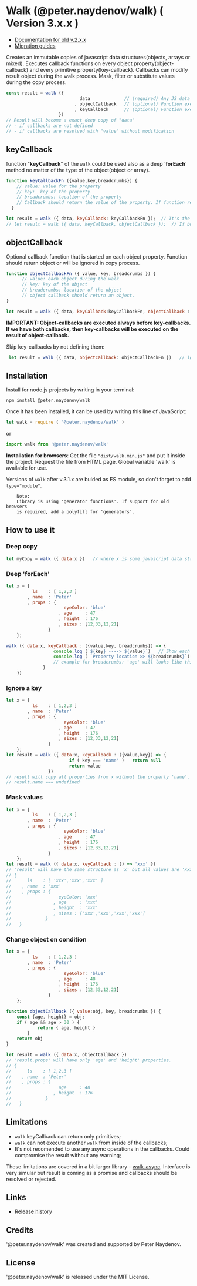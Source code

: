 # Walk (@peter.naydenov/walk) ( Version 3.x.x )

- [Documentation for old v.2.x.x](https://github.com/PeterNaydenov/walk/blob/master/README_v.2.x.x.md)
- [Migration guides](https://github.com/PeterNaydenov/walk/blob/master/Migration.guide.md)

Creates an immutable copies of javascript data structures(objects, arrays or mixed). Executes callback functions on every object property(object-callback) and every primitive property(key-callback). Callbacks can modify result object during the walk process. Mask, filter or substitute values during the copy process. 

```js
const result = walk ({
                            data             // (required) Any JS data structure;
                          , objectCallback   // (optional) Function executed on each object property;
                          , keyCallback      // (optional) Function executed on each primitive property;
                    })
// Result will become a exact deep copy of "data" 
// - if callbacks are not defined
// - if callbacks are resolved with "value" without modification
```

## keyCallback
function "**keyCallback**" of the `walk` could be used also as a deep '**forEach**' method no matter of the type of the object(object or array).

```js
function keyCallbackFn ({value,key,breadcrumbs}) {
    // value: value for the property
    // key:  key of the property
    // breadcrumbs: location of the property
    // Callback should return the value of the property. If function returns 'null' or 'undefined', property will be ignored.
  }

let result = walk ({ data, keyCallback: keyCallbackFn });  // It's the short way to provide only key-callback. Callback functions are optional.
// let result = walk ({ data, keyCallback, objectCallback });  // If both callbacks are available
```


## objectCallback

Optional callback function that is started on each object property. Function should return object or will be ignored in copy process.

```js
function objectCallbackFn ({ value, key, breadcrumbs }) {
      // value: each object during the walk
      // key: key of the object
      // breadcrumbs: location of the object
      // object callback should return an object.
}

let result = walk ({ data, keyCallback:keyCallbackFn, objectCallback : objectCallbackFn })
```

**IMPORTANT: Object-callbacks are executed always before key-callbacks. If we have both callbacks, then key-callbacks will be executed on the result of object-callback.**

Skip key-callbacks by not defining them:
```js
 let result = walk ({ data, objectCallback: objectCallbackFn })   // ignore keyCallback
```


## Installation

Install for node.js projects by writing in your terminal:

```
npm install @peter.naydenov/walk
```

Once it has been installed, it can be used by writing this line of JavaScript:
```js
let walk = require ( '@peter.naydenov/walk' )
```

or

```js
import walk from '@peter.naydenov/walk'
```

**Installation for browsers**: Get the file `"dist/walk.min.js"` and put it inside the project. Request the file from HTML page. Global variable 'walk' is available for use. 

Versions of `walk` after v.3.1.x are buided as ES module, so don't forget to add `type="module"`. 

        Note:
        Library is using 'generator functions'. If support for old browsers 
        is required, add a polyfill for 'generators'.





## How to use it

### Deep copy
```js
let myCopy = walk ({ data:x })   // where x is some javascript data structure
```



### Deep 'forEach'
```js
let x = {
          ls    : [ 1,2,3 ]
        , name  : 'Peter'
        , props : {
                      eyeColor: 'blue'
                    , age     : 47
                    , height  : 176
                    , sizes : [12,33,12,21]
                }
    };

walk ({ data:x, keyCallback : ({value,key, breadcrumbs}) => {
                  console.log (`${key} ----> ${value}`)   // Show each each primitive couples key->value
                  console.log ( `Property location >> ${breadcrumbs}`)
                  // example for breadcrumbs: 'age' will looks like this : 'root/props/age'
              }
    })
```


### Ignore a key

```js
let x = {
          ls    : [ 1,2,3 ]
        , name  : 'Peter'
        , props : {
                      eyeColor: 'blue'
                    , age     : 47
                    , height  : 176
                    , sizes : [12,33,12,21]
                }
    };
let result = walk ({ data:x, keyCallback : ({value,key}) => {
                        if ( key === 'name' )   return null
                        return value
                })
// result will copy all properties from x without the property 'name'.
// result.name === undefined
```


### Mask values

```js
let x = {
          ls    : [ 1,2,3 ]
        , name  : 'Peter'
        , props : {
                      eyeColor: 'blue'
                    , age     : 47
                    , height  : 176
                    , sizes : [12,33,12,21]
                }
    };
let result = walk ({ data:x, keyCallback : () => 'xxx' })
// 'result' will have the same structure as 'x' but all values are 'xxx'
// {
//      ls    : [ 'xxx','xxx','xxx' ]
//    , name  : 'xxx'
//    , props : {
//                  eyeColor: 'xxx'
//                , age     : 'xxx'
//                , height  : 'xxx'
//                , sizes : ['xxx','xxx','xxx','xxx']
//             }
//   } 
```

### Change object on condition

```js
let x = {
          ls    : [ 1,2,3 ]
        , name  : 'Peter'
        , props : {
                      eyeColor: 'blue'
                    , age     : 48
                    , height  : 176
                    , sizes : [12,33,12,21]
                }
    };

function objectCallback ({ value:obj, key, breadcrumbs }) {
    const {age, height} = obj;
    if ( age && age > 30 ) {
            return { age, height }
        }
    return obj
}

let result = walk ({ data:x, objectCallback })
// 'result.props' will have only 'age' and 'height' properties.
// {
//      ls    : [ 1,2,3 ]
//    , name  : 'Peter'
//    , props : {
//                  age     : 48
//                , height  : 176
//             }
//   } 
```

## Limitations
- `walk` keyCallback can return only primitives;
- `walk` can not execute another `walk` from inside of the callbacks;
- It's not recomended to use any async operations in the callbacks. Could compromise the result without any warning;

These limitations are covered in a bit larger library - [walk-async](https://github.com/PeterNaydenov/walk-async). Interface is very simular but result is coming as a promise and callbacks should be resolved or rejected.

## Links
- [Release history](Changelog.md)

## Credits
'@peter.naydenov/walk' was created and supported by Peter Naydenov.

## License
'@peter.naydenov/walk' is released under the MIT License.
